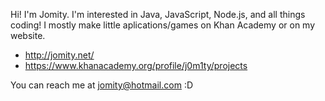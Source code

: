 Hi! I'm Jomity. I'm interested in Java, JavaScript, Node.js, and all things coding! I mostly make little aplications/games on Khan Academy or on my website.
- http://jomity.net/
- https://www.khanacademy.org/profile/j0m1ty/projects

You can reach me at jomity@hotmail.com :D
